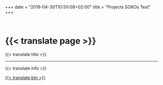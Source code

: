 +++
date = "2019-04-30T10:50:08+02:00"
title = "Projects SOKOs Test"
+++

<br/>
<div class="container">
  <div class="jumbotron">
    <h1 class="display-4">{{< translate page >}}</h1>
    <p class="lead">{{< translate title >}}.</p>
    <hr class="my-4">
    <p>  {{< translate info >}}</p>
    <p class="lead">
       <a class="btn btn-primary btn-lg" href="#" role="button">{{< translate btn >}}</a>
    </p>
  </div>
</div>